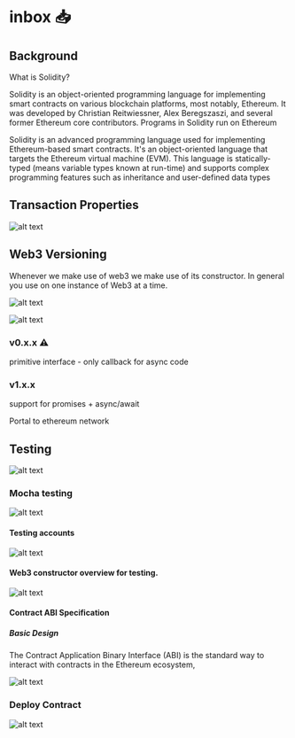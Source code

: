 # inbox 📥

## Background
What is Solidity?

Solidity is an object-oriented programming language for implementing smart contracts on various blockchain platforms, most notably, Ethereum. It was developed by Christian Reitwiessner, Alex Beregszaszi, and several former Ethereum core contributors. Programs in Solidity run on Ethereum

Solidity is an advanced programming language used for implementing Ethereum-based smart contracts. It's an object-oriented language that targets the Ethereum virtual machine (EVM). This language is statically-typed (means variable types known at run-time) and supports complex programming features such as inheritance and user-defined data types

## Transaction Properties
![alt text](images/transaction-properties.png)

## Web3 Versioning

Whenever we make use of web3 we make use of its constructor.
In general you use on one instance of Web3 at a time.

![alt text](images/web3-testing.png)

![alt text](images/running-contract-functions.png)


### v0.x.x  ⚠️
primitive interface - only callback for async code
### v1.x.x  
support for promises + async/await

Portal to ethereum network

## Testing
![alt text](images/how-to-test.png)

### Mocha testing
![alt text](images/mocha-testing.png)

#### Testing accounts
![alt text](images/unlocked-testing-accounts.png)

#### Web3 constructor overview for testing.
![alt text](images/web3-deploy-code-overview.png)

#### Contract ABI Specification
##### Basic Design
The Contract Application Binary Interface (ABI) is the standard way to interact with contracts in the Ethereum ecosystem, 

![alt text](images/web3-with-contracts.png)

### Deploy Contract

![alt text](images/deploy-to-test-network.png)

